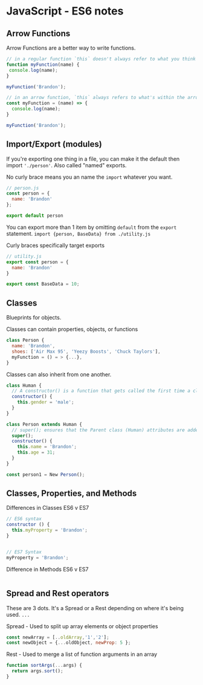 # JavaScript - ES6 notes

## Arrow Functions
Arrow Functions are a better way to write functions.
```JavaScript
// in a regular function `this` doesn't always refer to what you think it does
function myFunction(name) {
 console.log(name);
}

myFunction('Brandon');
```

```JavaScript
// in an arrow function, `this` always refers to what's within the arrow function
const myFunction = (name) => {
  console.log(name);
}

myFunction('Brandon');
```


## Import/Export (modules)
If you're exporting one thing in a file, you can make it the default then import `'./person'`. Also called "named" exports.

No curly brace means you an name the `import` whatever you want.
```Javascript
// person.js
const person = {
  name: 'Brandon'
};

export default person
```

You can export more than 1 item by omitting `default` from the `export` statement.  `import {person, BaseData} from ./utility.js`

Curly braces specifically target exports
```Javascript
// utility.js
export const person = {
  name: 'Brandon'
}

export const BaseData = 10;
```

## Classes
Blueprints for objects.

Classes can contain properties, objects, or functions
```JavaScript
class Person {
  name: 'Brandon',
  shoes: ['Air Max 95', 'Yeezy Boosts', 'Chuck Taylors'],
  myFunction = () = > {...},
}
```

Classes can also inherit from one another.
```JavaScript
class Human {
  // A constructor() is a function that gets called the first time a class is invoked (called).
  constructor() {
    this.gender = 'male';
  }
}

class Person extends Human {
  // super(); ensures that the Parent class (Human) attributes are added to the Child class (Person) when the Child class is invoked.
  super();
  constructor() {
    this.name = 'Brandon';
    this.age = 31;
  }
}

const person1 = New Person();
```

## Classes, Properties, and Methods

Differences in Classes ES6 v ES7
```JavaScript
// ES6 syntax
constructor () {
  this.myProperty = 'Brandon';
}


// ES7 Syntax
myProperty = 'Brandon'; 
```


Difference in Methods ES6 v ES7
```JavaScript

```

## Spread and Rest operators

These are 3 dots. It's a Spread or a Rest depending on where it's being used.
`...` 

Spread - Used to split up array elements or object properties
```JavaScript
const newArray = [..oldArray,'1','2'];
const newObject = {...oldObject, newProp: 5 };
```

Rest - Used to merge a list of function arguments in an array
```JavaScript
function sortArgs(...args) {
  return args.sort();
}
```